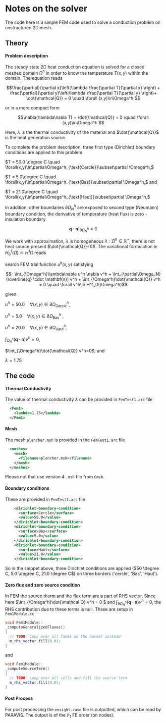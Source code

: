 # Notes on the solver #

The code here is a simple FEM code used to solve a conduction problem on unstructured 2D mesh. 



## Theory ##

#### Problem description ####

The steady state 2D heat conduction equation is solved for a closed meshed domain $\Omega^h$ in order to know the temperature $T(x,y)$ within the domain. The equation reads

$$\frac{\partial}{\partial x}\left(\lambda \frac{\partial T}{\partial x} \right) + \frac{\partial}{\partial y}\left(\lambda \frac{\partial T}{\partial y} \right)+ \dot{\mathcal{Q}} = 0  \quad \forall (x,y)\in\Omega^h $$

or in a more compact form

$$\nabla(\lambda\nabla T) + \dot{\mathcal{Q}} = 0 \quad \forall (x,y)\in\Omega^h.$$

Here, $\lambda$ is the thermal conductivity of the material and $\dot{\mathcal{Q}}$ is the heat generation source.



To complete the problem description,  three first type (Dirichlet) boundary conditions are applied to this problem

$T = 50.0 \degree C \quad \forall(x,y)\in\partial\Omega^h_{\text{Cercle}}\subset\partial \Omega^h,$

$T = 5.0\degree C \quad \forall(x,y)\in\partial\Omega^h_{\text{Bas}}\subset\partial \Omega^h,$ and

$T  = 21.0\degree C  \quad \forall(x,y)\in\partial\Omega^h_{\text{Haut}}\subset\partial \Omega^h,$

in addition, other boundaries $\partial\Omega^h_N$ are exposed to  second type (Neumann) boundary condition, the derivative of temperature (heat flux) is zero - insulation boundary

$$\mathbf{q}\cdot\mathbf{n}|_{\partial \Omega^h_N} = 0$$



We work with approximation, $\lambda$ is homogeneous $\lambda : \Omega^h \in \mathbb{R}^{+}$, there is not heat source present $\dot{\mathcal{Q}}=0$.  The variational formulation in $H^1_{0}(\Omega) \subset H^1{\Omega}$  reads

search FEM trial function $u^h(x,y)$ satisfying

$$- \int_{\Omega^h}\lambda\nabla u^h \nabla  v^h + \int_{\partial\Omega_N} (\overline{q} \cdot \mathbf{n}) v^h + \int_{\Omega^h}\dot{\mathcal{Q}} v^h = 0 \quad \forall v^h\in H^1_0(\Omega^h)$$

given

$u^h=50.0 \quad \forall (x,y)\in\partial\Omega^h_{\text{Cercle}}$,

$u^h=5.0 \quad \forall (x,y)\in\partial\Omega^h_{\text{Bas}}$ ,

$u^h=20.0 \quad \forall (x,y)\in\partial\Omega^h_{\text{Haut}}$,

$\int_{\Omega^h_N}(\mathbf{q} \cdot \mathbf{n}) v^h=0$,

$\int_{\Omega^h}\dot{\mathcal{Q}} v^h=0$, and

$\lambda=1.75$



## The code ##

#### Thermal Conductivity ###

The value of thermal conductivity $\lambda$ can be provided in  `FemTest1.arc` file

```xml
  <Fem1>
    <lambda>1.75</lambda>
  </Fem1>
```

#### Mesh #### 

The mesh `plancher.msh` is provided in the `FemTest1.arc` file 

```xml
  <meshes>
    <mesh>
      <filename>plancher.msh</filename>
    </mesh>
  </meshes>
```

Please not that use version 4 `.msh` file from `Gmsh`. 

#### Boundary conditions ####

These are provided in `FemTest1.arc` file

```xml
    <dirichlet-boundary-condition>
      <surface>Cercle</surface>
      <value>50.0</value>
    </dirichlet-boundary-condition>
    <dirichlet-boundary-condition>
      <surface>Bas</surface>
      <value>5.0</value>
    </dirichlet-boundary-condition>
    <dirichlet-boundary-condition>
      <surface>Haut</surface>
      <value>21.0</value>
    </dirichlet-boundary-condition>
```

So in the snippet above, three Dirichlet conditions are applied ($50 \degree C, 5.0 \degree C, 21.0 \degree C$)  on three borders ('cercle', 'Bas', 'Haut').

#### Zero flux and zero source condition ###

In FEM the source therm and the flux term are a part of RHS vector. Since here $\int_{\Omega^h}\dot{\mathcal Q} v^h = 0  $ and $\int_{\partial\Omega^h_N} ({\mathbf{q}} \cdot \mathbf{n}) v^h = 0$, the RHS contribution due to these terms is null. These are setup in `Fem1Module.cc`

 ```c++
 void Fem1Module::
 _computeGeneralizedFluxes()
 {
   // TODO: Loop over all faces on the border instead
   m_rhs_vector.fill(0.0);
 }
 ```

and

```c++
void Fem1Module::
_computeSourceTerm()
{
  // TODO: Loop over all cells and fill the source term
  m_rhs_vector.fill(0.0);
}
```



#### Post Process ####

For post processing the `ensight.case` file is outputted, which can be read by PARAVIS. The output is of the $\mathbb{P}_1$ FE order (on nodes).
